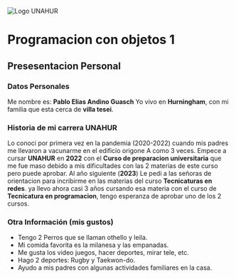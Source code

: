 ![Logo UNAHUR](./UNAHUR.png)

# Programacion con objetos 1
## Presesentacion Personal

### Datos Personales
Me nombre es: **Pablo Elias Andino Guasch**
Yo vivo en **Hurningham**, con mi familia que esta cerca de **villa tesei**.

### Historia de mi carrera UNAHUR
Lo conoci por primera vez en la pandemia (2020-2022) cuando mis padres me llevaron a vacunarme en el edificio origone A como 3 veces.
Empece a cursar **UNAHUR** en **2022** con el **Curso de preparacion universitaria** que me fue maso debido a mis dificultades con las 2 materias de este curso pero puede aprobar.
Al año siguiente (**2023**) Le pedi a las señoras de orientacion para incribirme en las materias del curso **Tecnicaturas en redes**. ya llevo ahora casi 3 años cursando esa materia con el curso de **Tecnicatura en programacion**, tengo esperanza de aprobar uno de los 2 cursos.

### Otra Información (mis gustos)
- Tengo 2 Perros que se llaman othello y leila.
- Mi comida favorita es la milanesa y las empanadas.
- Me gusta los video juegos, hacer deportes, mirar tele, etc.
- Hago 2 deportes: Rugby y Taekwon-do.
- Ayudo a mis padres con algunas actividades familiares en la casa.
